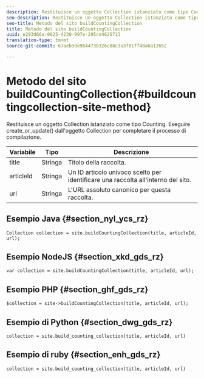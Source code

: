 ```yaml
---
description: Restituisce un oggetto Collection istanziato come tipo Counting. Eseguire create_or_update() dall'oggetto Collection per completare il processo di compilazione.
seo-description: Restituisce un oggetto Collection istanziato come tipo Counting. Eseguire create_or_update() dall'oggetto Collection per completare il processo di compilazione.
seo-title: Metodo del sito buildCountingCollection
title: Metodo del sito buildCountingCollection
uuid: e293d66a-0025-4230-997e-295ce4625713
translation-type: tm+mt
source-git-commit: 67aeb3de964473b326c88c3a3f81ff48a6a12652

---
```



# Metodo del sito buildCountingCollection{#buildcountingcollection-site-method}

Restituisce un oggetto Collection istanziato come tipo Counting. Eseguire create_or_update() dall'oggetto Collection per completare il processo di compilazione.

| Variabile | Tipo | Descrizione |
|--- |--- |--- |
| title | Stringa | Titolo della raccolta. |
| articleId | Stringa | Un ID articolo univoco scelto per identificare una raccolta all'interno del sito. |
| url | Stringa | L'URL assoluto canonico per questa raccolta. |

## Esempio Java {#section_nyl_ycs_rz}

```
Collection collection = site.buildCountingCollection(title, articleId, url); 
```

## Esempio NodeJS {#section_xkd_gds_rz}

```
var collection = site.buildCountingCollection(title, articleId, url); 
```

## Esempio PHP {#section_ghf_gds_rz}

```
$collection = site->buildCountingCollection(title, articleId, url); 
```

## Esempio di Python {#section_dwg_gds_rz}

```
collection = site.build_counting_collection(title, articleId, url) 
```

## Esempio di ruby {#section_enh_gds_rz}

```
collection = site.build_counting_collection(title, articleId, url) 
```

